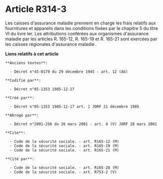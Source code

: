 # Article R314-3

Les caisses d'assurance maladie prennent en charge les frais relatifs aux fournitures et appareils dans les conditions fixées
par le chapitre 5 du titre VI du livre Ier. Les attributions conférées aux organismes d'assurance maladie par les articles R.
165-12, R. 165-19 et R. 165-21 sont exercées par les caisses régionales d'assurance maladie   .

**Liens relatifs à cet article**

	**Anciens textes**:

	  - Décret n°45-0179 du 29 décembre 1945 - art. 12 (Ab)

	**Codifié par**:

	  - Décret n°85-1353 1985-12-17

	**Créé par**:

	  - Décret n°85-1353 1985-12-17 art. 1 JORF 21 décembre 1985

	**Abrogé par**:

	  - Décret n°2001-256 du 26 mars 2001 - art. 4 (V) JORF 28 mars 2001

	**Cite**:

	  - Code de la sécurité sociale. - art. R165-12 (M)
	  - Code de la sécurité sociale. - art. R165-19 (M)
	  - Code de la sécurité sociale. - art. R165-21 (M)

	**Cité par**:

	  - Code de la sécurité sociale. - art. R165-28 (M)
	  - Code de la sécurité sociale. - art. R753-2 (V)
